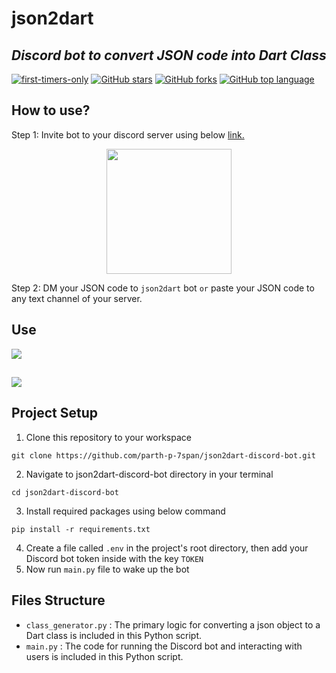 # json2dart

## _Discord bot to convert JSON code into Dart Class_

[![first-timers-only](https://img.shields.io/badge/first--timers--only-friendly-tomato.svg?style=flat&logo=git)](https://github.com/parthp-7span/json2dart-discord-bot/issues) [![GitHub stars](https://img.shields.io/github/stars/parthp-7span/json2dart-discord-bot.svg?logo=github)](https://github.com/parthp-7span/json2dart-discord-bot/stargazers) [![GitHub forks](https://img.shields.io/github/forks/parthp-7span/json2dart-discord-bot.svg?logo=github&color=yellow)](https://github.com/parthp-7span/json2dart-discord-bot/network) [![GitHub top language](https://img.shields.io/github/languages/top/parthp-7span/json2dart-discord-bot?color=blue&logo=python)](https://github.com/parthp-7span/json2dart-discord-bot)

## How to use?

Step 1: Invite bot to your discord server using
below <a href="https://discord.com/api/oauth2/authorize?client_id=989037591980564480&permissions=2147519488&scope=bot%20applications.commands">
link.</a>

<p align="center">
<a href="https://discord.com/api/oauth2/authorize?client_id=989037591980564480&permissions=2147519488&scope=bot%20applications.commands">
<img src="./ss/invitebot.png" width="200"/>
</a>
</p>

Step 2: DM your JSON code to `json2dart` bot `or` paste your JSON code to any text channel of your server.

## Use

<img src="./ss/ss1.gif"/>

##  

<img src="./ss/ss2.gif"/>

## Project Setup
1. Clone this repository to your workspace
```shell
git clone https://github.com/parth-p-7span/json2dart-discord-bot.git
```
2. Navigate to json2dart-discord-bot directory in your terminal
```shell
cd json2dart-discord-bot
```
3. Install required packages using below command
```shell
pip install -r requirements.txt
```
4. Create a file called `.env` in the project's root directory, then add your Discord bot token inside with the key `TOKEN`
5. Now run `main.py` file to wake up the bot

## Files Structure
- `class_generator.py` : The primary logic for converting a json object to a Dart class is included in this Python script.
- `main.py` : The code for running the Discord bot and interacting with users is included in this Python script.